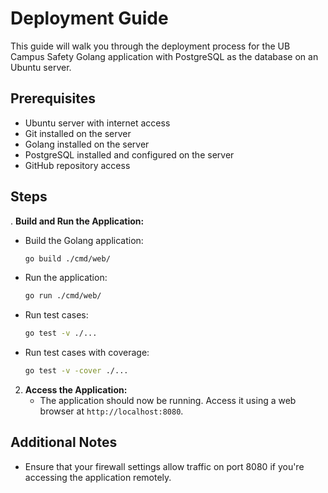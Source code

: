 # Deployment Guide

This guide will walk you through the deployment process for the UB Campus Safety Golang application with PostgreSQL as the database on an Ubuntu server.

## Prerequisites

- Ubuntu server with internet access
- Git installed on the server
- Golang installed on the server
- PostgreSQL installed and configured on the server
- GitHub repository access

## Steps

. **Build and Run the Application:**
   - Build the Golang application:
     ```bash
     go build ./cmd/web/
     ```
   - Run the application:
     ```bash
     go run ./cmd/web/
     ```
   - Run test cases:
     ```bash
     go test -v ./...
     ```
   - Run test cases with coverage:
     ```bash
     go test -v -cover ./...
     ```

2. **Access the Application:**
   - The application should now be running. Access it using a web browser at `http://localhost:8080`.

## Additional Notes

- Ensure that your firewall settings allow traffic on port 8080 if you're accessing the application remotely.

